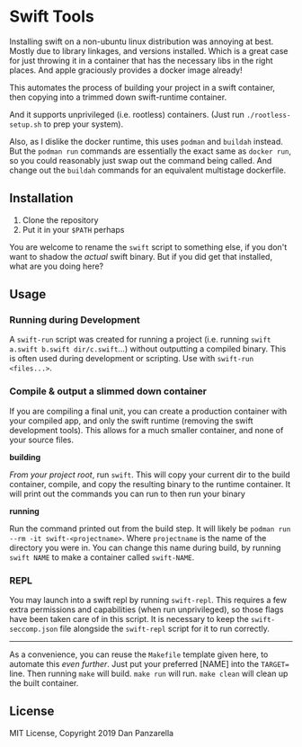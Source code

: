 Swift Tools
===========

Installing swift on a non-ubuntu linux distribution was annoying at best. Mostly due to library linkages, and versions installed. Which is a great case for just throwing it in a container that has the necessary libs in the right places. And apple graciously provides a docker image already!

This automates the process of building your project in a swift container, then copying into a trimmed down swift-runtime container.

And it supports unprivileged (i.e. rootless) containers. (Just run `./rootless-setup.sh` to prep your system).

Also, as I dislike the docker runtime, this uses `podman` and `buildah` instead. But the `podman run` commands are essentially the exact same as `docker run`, so you could reasonably just swap out the command being called. And change out the `buildah` commands for an equivalent multistage dockerfile.


Installation
-------------

1. Clone the repository
1. Put it in your `$PATH` perhaps


You are welcome to rename the `swift` script to something else, if you don't want to shadow the _actual_ swift binary. But if you did get that installed, what are you doing here?

Usage
-----

### Running during Development

A `swift-run` script was created for running a project (i.e. running `swift a.swift b.swift dir/c.swift`...) without outputting a compiled binary. This is often used during development or scripting. Use with `swift-run <files...>`.


### Compile & output a slimmed down container

If you are compiling a final unit, you can create a production container with your compiled app, and only the swift runtime (removing the swift development tools). This allows for a much smaller container, and none of your source files.

**building**

_From your project root_, run `swift`. This will copy your current dir to the build container, compile, and copy the resulting binary to the runtime container. It will print out the commands you can run to then run your binary


**running**

Run the command printed out from the build step. It will likely be `podman run --rm -it swift-<projectname>`. Where `projectname` is the name of the directory you were in. You can change this name during build, by running `swift NAME` to make a container called `swift-NAME`. 



### REPL

You may launch into a swift repl by running `swift-repl`. This requires a few extra permissions and capabilities (when run unprivileged), so those flags have been taken care of in this script. It is necessary to keep the `swift-seccomp.json` file alongside the `swift-repl` script for it to run correctly.

---

As a convenience, you can reuse the `Makefile` template given here, to automate this _even further_. Just put your preferred [NAME] into the `TARGET=` line. Then running `make` will build. `make run` will run. `make clean` will clean up the built container.



License
-------

MIT License, Copyright 2019 Dan Panzarella

